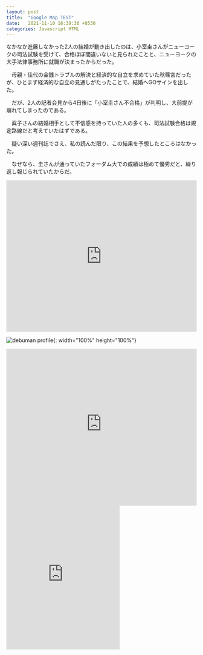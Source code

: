 ```yaml
---
layout: post
title:  "Google Map TEST"
date:   2021-11-10 16:39:36 +0530
categories: Javascript HTML
---
```


なかなか進展しなかった2人の結婚が動き出したのは、小室圭さんがニューヨークの司法試験を受けて、合格ほぼ間違いないと見られたことと、ニューヨークの大手法律事務所に就職が決まったからだった。

　母親・佳代の金銭トラブルの解決と経済的な自立を求めていた秋篠宮だったが、ひとまず経済的な自立の見通しがたったことで、結婚へGOサインを出した。

　だが、2人の記者会見から4日後に「小室圭さん不合格」が判明し、大前提が崩れてしまったのである。

　眞子さんの結婚相手として不信感を持っていた人の多くも、司法試験合格は規定路線だと考えていたはずである。

　疑い深い週刊誌でさえ、私の読んだ限り、この結果を予想したところはなかった。

　なぜなら、圭さんが通っていたフォーダム大での成績は極めて優秀だと、繰り返し報じられていたからだ。

<iframe src="https://www.google.com/maps/embed?pb=!1m18!1m12!1m3!1d3163.452901909793!2d127.03525371533603!3d37.54439203315369!2m3!1f0!2f0!3f0!3m2!1i1024!2i768!4f13.1!3m3!1m2!1s0x357ca37d51f4f62b%3A0xdd9b9865be0f469a!2z7ISc7Jq47Iiy6rO17JuQ!5e0!3m2!1sko!2skr!4v1636529837078!5m2!1sko!2skr" width="100%" height="400px" style="border:0;" allowfullscreen="" loading="lazy"></iframe>

<br>

![debuman profile](https://www.meanwhile-in-japan.com/wp-content/uploads/2010/06/otaku1-1.jpg){: width="100%" height="100%"}

<iframe width="100%" height="415px" src="https://www.youtube-nocookie.com/embed/wfQI9qhfbH0" title="YouTube video player" frameborder="0" allow="accelerometer; autoplay; clipboard-write; encrypted-media; gyroscope; picture-in-picture" allowfullscreen></iframe>

<iframe src="https://open.spotify.com/embed/playlist/37i9dQZEVXbKXQ4mDTEBXq?si=46c54f324c7c4de5" width="300" height="380" frameborder="0" allowtransparency="true" allow="encrypted-media"></iframe>
